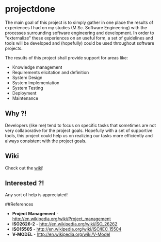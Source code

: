 # projectdone

The main goal of this project is to simply gather in one place the results of
experiences I had on my studies (M.Sc. Software Engineering) with the processes
surrounding software engineering and development. In order to "externalize"
these experiences on an useful form, a set of guidelines and tools will be
developed and (hopefully) could be used throughout software projects.

The results of this project shall provide support for areas like:
* Knowledge management
* Requirements elicitation and definition
* System Design
* System Implementation
* System Testing
* Deployment
* Maintenance

## Why ?!
Developers (like me) tend to focus on specific tasks that sometimes are not very
collaborative for the project goals. Hopefully with a set of supportive tools,
this project could help us on realizing our tasks more efficiently and always
consistent with the project goals.

## Wiki
Check out the [wiki](https://github.com/aperico/projectdone/wiki)!


## Interested ?!
Any sort of help is appreciated!

##References
* **Project Management** - http://en.wikipedia.org/wiki/Project_management
* **ISO2626-2** - http://en.wikipedia.org/wiki/ISO_26262
* **ISO15505** - http://en.wikipedia.org/wiki/ISO/IEC_15504
* **V-MODEL** - http://en.wikipedia.org/wiki/V-Model
